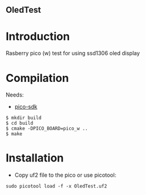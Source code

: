 OledTest
-----------

# Introduction

Rasberry pico (w) test for using ssd1306 oled display

# Compilation
Needs:
- [pico-sdk](https://github.com/raspberrypi/pico-sdk)

```
$ mkdir build
$ cd build
$ cmake -DPICO_BOARD=pico_w ..
$ make
```

# Installation
- Copy uf2 file to the pico or use picotool: 
```
sudo picotool load -f -x OledTest.uf2 
```

